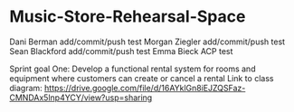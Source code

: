 # Music-Store-Rehearsal-Space
Dani Berman add/commit/push test
Morgan Ziegler add/commit/push test
Sean Blackford add/commit/push test
Emma Bieck ACP test

Sprint goal One: Develop a functional rental system for rooms and equipment where customers can create or cancel a rental
Link to class diagram: https://drive.google.com/file/d/16AYklGn8iEJZQSFaz-CMNDAx5lnp4YCY/view?usp=sharing
